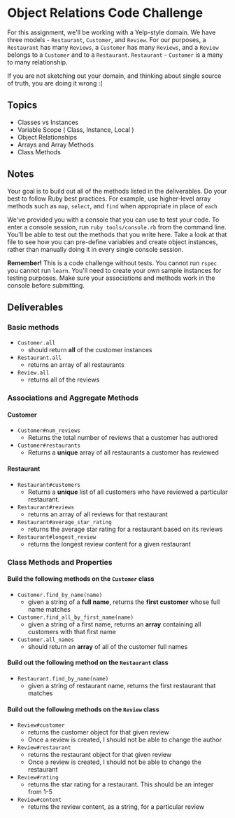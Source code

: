 # Object Relations Code Challenge

For this assignment, we'll be working with a Yelp-style domain. We have three models - `Restaurant`, `Customer`, and `Review`.
For our purposes, a `Restaurant` has many `Reviews`, a `Customer` has many `Reviews`, and a `Review` belongs to a `Customer` and to a `Restaurant`.
`Restaurant` - `Customer` is a many to many relationship.

If you are not sketching out your domain, and thinking about single source of truth,
you are doing it wrong :(

## Topics

- Classes vs Instances
- Variable Scope ( Class, Instance, Local )
- Object Relationships
- Arrays and Array Methods
- Class Methods

## Notes

Your goal is to build out all of the methods listed in the deliverables. Do your best to follow Ruby best practices. For example, use higher-level array methods such as `map`, `select`, and `find` when appropriate in place of `each`

We've provided you with a console that you can use to test your code. To enter a console session, run `ruby tools/console.rb` from the command line. You'll be able to test out the methods that you write here. Take a look at that file to see how you can pre-define variables and create object instances, rather than manually doing it in every single console session.

**Remember!** This is a code challenge without tests. You cannot run `rspec` you cannot run `learn`. You'll need to create your own sample instances for testing purposes. Make sure your associations and methods work in the console before submitting.

## Deliverables

### Basic methods

- `Customer.all`
  - should return **all** of the customer instances
- `Restaurant.all`
  - returns an array of all restaurants
- `Review.all`
  - returns all of the reviews
  
### Associations and Aggregate Methods

#### Customer

<!-- - `Customer#add_review(restaurant, content, rating)`
  - given a **restaurant object**, some review content (as a string), and a star rating (as an integer), creates a new review and associates it with that customer and restaurant. -->
- `Customer#num_reviews`
  - Returns the total number of reviews that a customer has authored
- `Customer#restaurants`
  - Returns a **unique** array of all restaurants a customer has reviewed

#### Restaurant

- `Restaurant#customers`
  - Returns a **unique** list of all customers who have reviewed a particular restaurant.
- `Restaurant#reviews`
  - returns an array of all reviews for that restaurant
- `Restaurant#average_star_rating`
  - returns the average star rating for a restaurant based on its reviews
- `Restaurant#longest_review`
  - returns the longest review content for a given restaurant

### Class Methods and Properties

#### Build the following methods on the `Customer` class

- `Customer.find_by_name(name)`
  - given a string of a **full name**, returns the **first customer** whose full name matches
- `Customer.find_all_by_first_name(name)`
  - given a string of a first name, returns an **array** containing all customers with that first name
- `Customer.all_names`
  - should return an **array** of all of the customer full names

#### Build out the following method on the `Restaurant` class

- `Restaurant.find_by_name(name)`
  - given a string of restaurant name, returns the first restaurant that matches

#### Build out the following methods on the `Review` class

- `Review#customer`
  - returns the customer object for that given review
  - Once a review is created, I should not be able to change the author
- `Review#restaurant`
  - returns the restaurant object for that given review
  - Once a review is created, I should not be able to change the restaurant
- `Review#rating`
  - returns the star rating for a restaurant. This should be an integer from 1-5
- `Review#content`
  - returns the review content, as a string, for a particular review
